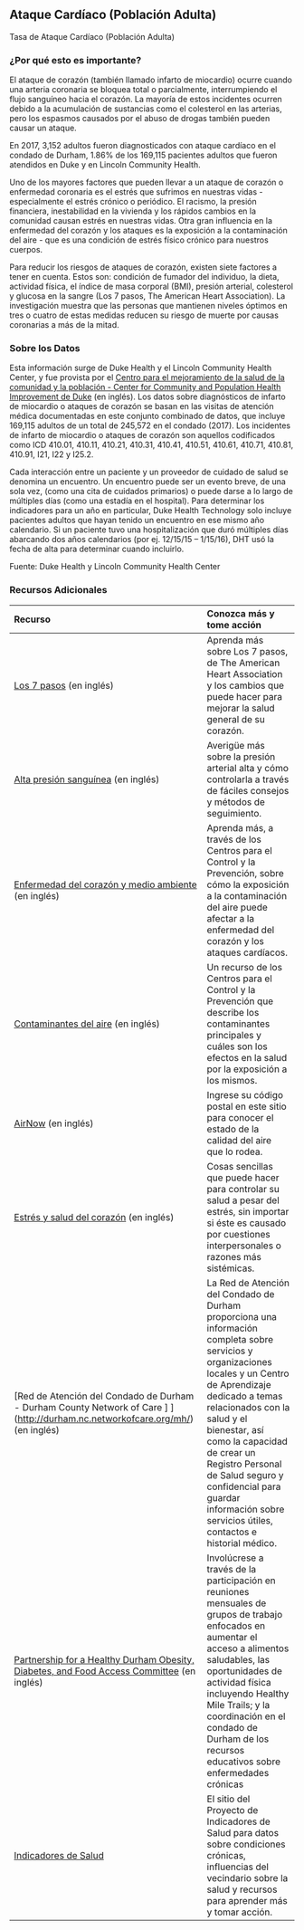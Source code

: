 ## Ataque Cardíaco (Población Adulta) 
Tasa de Ataque Cardíaco (Población Adulta) 

### ¿Por qué esto es importante?
El ataque de corazón (también llamado infarto de miocardio) ocurre cuando una arteria coronaria se bloquea total o parcialmente, interrumpiendo el flujo sanguíneo hacia el corazón. La mayoría de estos incidentes ocurren debido a la acumulación de sustancias como el colesterol en las arterias, pero los espasmos causados por el abuso de drogas también pueden causar un ataque.  

En 2017, 3,152 adultos fueron diagnosticados con ataque cardíaco en el condado de Durham, 1.86% de los 169,115 pacientes adultos que fueron atendidos en Duke y en Lincoln Community Health.

Uno de los mayores factores que pueden llevar a un ataque de corazón o enfermedad coronaria es el estrés que sufrimos en nuestras vidas - especialmente el estrés crónico o periódico. El racismo, la presión financiera, inestabilidad en la vivienda y los rápidos cambios en la comunidad causan estrés en nuestras vidas. Otra gran influencia en la enfermedad del corazón y los ataques es la exposición a la contaminación del aire - que es una condición de estrés físico crónico para nuestros cuerpos.   

Para reducir los riesgos de ataques de corazón, existen siete factores a tener en cuenta. Estos son: condición de fumador del individuo, la dieta, actividad física, el índice de masa corporal (BMI), presión arterial, colesterol y glucosa en la sangre (Los 7 pasos, The American Heart Association). La investigación muestra que las personas que mantienen niveles óptimos en tres o cuatro de estas medidas reducen su riesgo de muerte por causas coronarias a más de la mitad.  

### Sobre los Datos
Esta información surge de Duke Health y el Lincoln Community Health Center, y fue provista por el [Centro para el mejoramiento de la salud de la comunidad y la población - Center for Community and Population Health Improvement de Duke](http://www.dukehealthimprovement.org/) (en inglés). Los datos sobre diagnósticos de infarto de miocardio o ataques de corazón se basan en las visitas de atención médica documentadas en este conjunto combinado de datos, que incluye 169,115 adultos de un total de 245,572 en el condado (2017). Los incidentes de infarto de miocardio o ataques de corazón son aquellos codificados como ICD 410.01, 410.11, 410.21, 410.31, 410.41, 410.51, 410.61, 410.71, 410.81, 410.91, I21, I22 y I25.2.

Cada interacción entre un paciente y un proveedor de cuidado de salud se denomina un encuentro. Un encuentro puede ser un evento breve, de una sola vez, (como una cita de cuidados primarios) o puede darse a lo largo de múltiples días (como una estadía en el hospital). Para determinar los indicadores para un año en particular, Duke Health Technology solo incluye pacientes adultos que hayan tenido un encuentro en ese mismo año calendario. Si un paciente tuvo una hospitalización que duró múltiples días abarcando dos años calendarios (por ej. 12/15/15 – 1/15/16), DHT usó la fecha de alta para determinar cuando incluirlo.

Fuente: Duke Health y Lincoln Community Health Center

### Recursos Adicionales

|Recurso | Conozca más y tome acción |
|:--- | :--- |
|[Los 7 pasos](https://heartinsight.heart.org/Lifes-Simple-7/) (en inglés) | Aprenda más sobre Los 7 pasos, de The American Heart Association y los cambios que puede hacer para mejorar la salud general de su corazón.
|[Alta presión sanguínea](https://www.heart.org/en/health-topics/high-blood-pressure) (en inglés) | Averigüe más sobre la presión arterial alta y cómo controlarla a través de fáciles consejos y métodos de seguimiento.
|[Enfermedad del corazón y medio ambiente](https://ephtracking.cdc.gov/showHeartEnv) (en inglés) | Aprenda más, a través de los Centros para el Control y la Prevención, sobre cómo la exposición a la contaminación del aire puede afectar a la enfermedad del corazón y los ataques cardíacos.
|[Contaminantes del aire](https://ephtracking.cdc.gov/showAirContaminants.action#pm) (en inglés) | Un recurso de los Centros para el Control y la Prevención que describe los contaminantes principales y cuáles son los efectos en la salud por la exposición a los mismos.
|[AirNow](https://www.airnow.gov/) (en inglés) | Ingrese su código postal en este sitio para conocer el estado de la calidad del aire que lo rodea.
|[Estrés y salud del corazón](http://www.heart.org/en/healthy-living/healthy-lifestyle/stress-management/stress-and-heart-health) (en inglés) | Cosas sencillas que puede hacer para controlar su salud a pesar del estrés, sin importar si éste es causado por cuestiones interpersonales o razones más sistémicas.
|[Red de Atención del Condado de Durham - Durham County Network of Care ] ](http://durham.nc.networkofcare.org/mh/) (en inglés) | La Red de Atención del Condado de Durham proporciona una información completa sobre servicios y organizaciones locales y un Centro de Aprendizaje dedicado a temas relacionados con la salud y el bienestar, así como la capacidad de crear un Registro Personal de Salud seguro y confidencial para guardar información sobre servicios útiles, contactos e historial médico.
|[Partnership for a Healthy Durham Obesity, Diabetes, and Food Access Committee](http://healthydurham.org/committees/obesity-and-chronic-illness-committee) (en inglés) | Involúcrese a través de la participación en reuniones mensuales de grupos de trabajo enfocados en aumentar el acceso a alimentos saludables, las oportunidades de actividad física incluyendo Healthy Mile Trails; y la coordinación en el condado de Durham de los recursos educativos sobre enfermedades crónicas
|[Indicadores de Salud](http://health.dataworks-nc.org/es)| El sitio del Proyecto de Indicadores de Salud para datos sobre condiciones crónicas, influencias del vecindario sobre la salud y recursos para aprender más y tomar acción.
